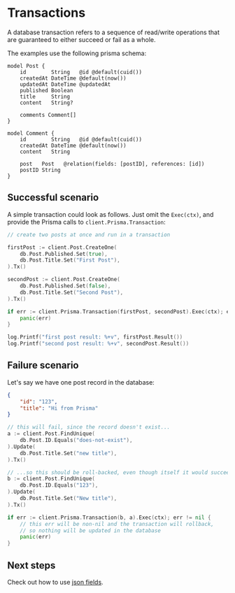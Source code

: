# Transactions

A database transaction refers to a sequence of read/write operations that are guaranteed to either succeed or fail as a whole.

The examples use the following prisma schema:

```prisma
model Post {
    id        String   @id @default(cuid())
    createdAt DateTime @default(now())
    updatedAt DateTime @updatedAt
    published Boolean
    title     String
    content   String?

    comments Comment[]
}

model Comment {
    id        String   @id @default(cuid())
    createdAt DateTime @default(now())
    content   String

    post   Post   @relation(fields: [postID], references: [id])
    postID String
}
```

## Successful scenario

A simple transaction could look as follows. Just omit the `Exec(ctx)`, and provide the Prisma calls to `client.Prisma.Transaction`:

```go
// create two posts at once and run in a transaction

firstPost := client.Post.CreateOne(
    db.Post.Published.Set(true),
    db.Post.Title.Set("First Post"),
).Tx()

secondPost := client.Post.CreateOne(
    db.Post.Published.Set(false),
    db.Post.Title.Set("Second Post"),
).Tx()

if err := client.Prisma.Transaction(firstPost, secondPost).Exec(ctx); err != nil {
    panic(err)
}

log.Printf("first post result: %+v", firstPost.Result())
log.Printf("second post result: %+v", secondPost.Result())
```

## Failure scenario

Let's say we have one post record in the database:

```json
{
    "id": "123",
    "title": "Hi from Prisma"
}
```

```go
// this will fail, since the record doesn't exist...
a := client.Post.FindUnique(
    db.Post.ID.Equals("does-not-exist"),
).Update(
    db.Post.Title.Set("new title"),
).Tx()

// ...so this should be roll-backed, even though itself it would succeed
b := client.Post.FindUnique(
    db.Post.ID.Equals("123"),
).Update(
    db.Post.Title.Set("New title"),
).Tx()

if err := client.Prisma.Transaction(b, a).Exec(ctx); err != nil {
    // this err will be non-nil and the transaction will rollback,
    // so nothing will be updated in the database
    panic(err)
}
```

## Next steps

Check out how to use [json fields](15-json.md).
